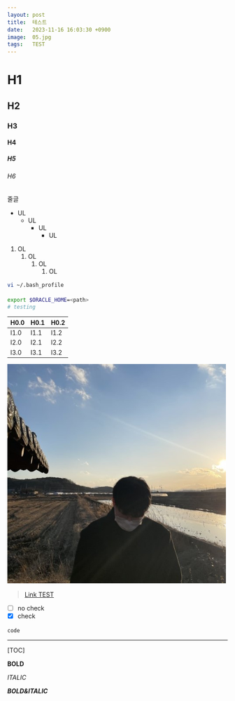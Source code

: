 ```yaml
---
layout: post
title:  테스트
date:   2023-11-16 16:03:30 +0900
image:  05.jpg
tags:   TEST
---
```


# H1

## H2

### H3

#### H4

##### H5

###### H6

줄글

-   UL
    -   UL
        -   UL
            -   UL

1.   OL
     1.   OL
          1.   OL
               1.   OL

```bash
vi ~/.bash_profile

export $ORACLE_HOME=<path>
# testing
```

| H0.0 | H0.1 | H0.2 |
| ---- | ---- | ---- |
| I1.0 | I1.1 | I1.2 |
| I2.0 | I2.1 | I2.2 |
| I3.0 | I3.1 | I3.2 |

![KakaoTalk_20221206_114127628](./assets/KakaoTalk_20221206_114127628.jpg)

>   [Link TEST](https://jungin.kim)

-   [ ] no check
-   [x] check

`code`

------

[^asdfasdf]: 

[TOC]

**BOLD**

*ITALIC*

***BOLD&ITALIC***

